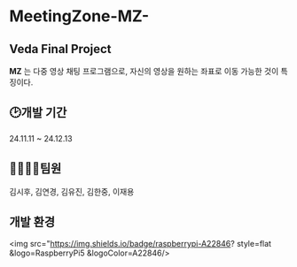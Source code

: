 # MeetingZone-MZ-

## Veda Final Project
**MZ** 는 다중 영상 채팅 프로그램으로, 자신의 영상을 원하는 좌표로 이동 가능한 것이 특징이다. 
<br/>
## :clock2:개발 기간
24.11.11 ~ 24.12.13
<br/>
## 👨‍👩‍👦‍👦팀원
김시후, 김연경, 김유진, 김한중, 이재용
<br/>
## 개발 환경
<img src="https://img.shields.io/badge/raspberrypi-A22846?
          style=flat
          &logo=RaspberryPi5
          &logoColor=A22846/>
